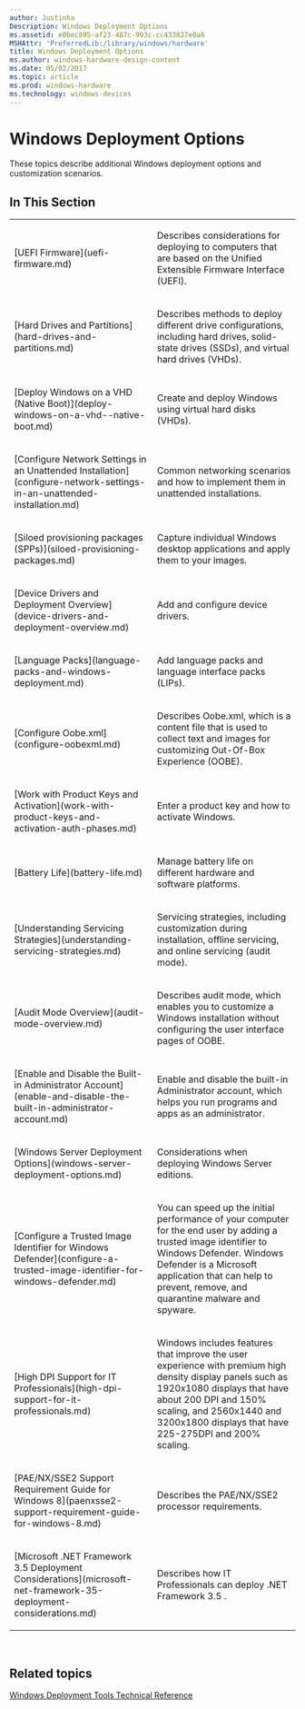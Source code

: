 ```yaml
---
author: Justinha
Description: Windows Deployment Options
ms.assetid: e0bec895-af23-487c-993c-cc433827e0a8
MSHAttr: 'PreferredLib:/library/windows/hardware'
title: Windows Deployment Options
ms.author: windows-hardware-design-content
ms.date: 05/02/2017
ms.topic: article
ms.prod: windows-hardware
ms.technology: windows-devices
---
```


# Windows Deployment Options


These topics describe additional Windows deployment options and customization scenarios.

## <span id="In_This_Section"></span><span id="in_this_section"></span><span id="IN_THIS_SECTION"></span>In This Section


<table>
<colgroup>
<col width="50%" />
<col width="50%" />
</colgroup>
<tbody>
<tr class="odd">
<td align="left"><p>[UEFI Firmware](uefi-firmware.md)</p></td>
<td align="left"><p>Describes considerations for deploying to computers that are based on the Unified Extensible Firmware Interface (UEFI).</p></td>
</tr>
<tr class="even">
<td align="left"><p>[Hard Drives and Partitions](hard-drives-and-partitions.md)</p></td>
<td align="left"><p>Describes methods to deploy different drive configurations, including hard drives, solid-state drives (SSDs), and virtual hard drives (VHDs).</p></td>
</tr>
<tr class="odd">
<td align="left"><p>[Deploy Windows on a VHD (Native Boot)](deploy-windows-on-a-vhd--native-boot.md)</p></td>
<td align="left"><p>Create and deploy Windows using virtual hard disks (VHDs).</p></td>
</tr>
<tr class="even">
<td align="left"><p>[Configure Network Settings in an Unattended Installation](configure-network-settings-in-an-unattended-installation.md)</p></td>
<td align="left"><p>Common networking scenarios and how to implement them in unattended installations.</p></td>
</tr>
<tr class="even">
<td align="left"><p>[Siloed provisioning packages (SPPs)](siloed-provisioning-packages.md)</p></td>
<td align="left"><p>Capture individual Windows desktop applications and apply them to your images.</p></td>
</tr>
<tr class="odd">
<td align="left"><p>[Device Drivers and Deployment Overview](device-drivers-and-deployment-overview.md)</p></td>
<td align="left"><p>Add and configure device drivers.</p></td>
</tr>
<tr class="even">
<td align="left"><p>[Language Packs](language-packs-and-windows-deployment.md)</p></td>
<td align="left"><p>Add language packs and language interface packs (LIPs).</p></td>
</tr>
<tr class="odd">
<td align="left"><p>[Configure Oobe.xml](configure-oobexml.md)</p></td>
<td align="left"><p>Describes Oobe.xml, which is a content file that is used to collect text and images for customizing Out-Of-Box Experience (OOBE).</p></td>
</tr>
<tr class="even">
<td align="left"><p>[Work with Product Keys and Activation](work-with-product-keys-and-activation-auth-phases.md)</p></td>
<td align="left"><p>Enter a product key and how to activate Windows.</p></td>
</tr>
<tr class="odd">
<td align="left"><p>[Battery Life](battery-life.md)</p></td>
<td align="left"><p>Manage battery life on different hardware and software platforms.</p></td>
</tr>
<tr class="even">
<td align="left"><p>[Understanding Servicing Strategies](understanding-servicing-strategies.md)</p></td>
<td align="left"><p>Servicing strategies, including customization during installation, offline servicing, and online servicing (audit mode).</p></td>
</tr>
<tr class="odd">
<td align="left"><p>[Audit Mode Overview](audit-mode-overview.md)</p></td>
<td align="left"><p>Describes audit mode, which enables you to customize a Windows installation without configuring the user interface pages of OOBE.</p></td>
</tr>
<tr class="even">
<td align="left"><p>[Enable and Disable the Built-in Administrator Account](enable-and-disable-the-built-in-administrator-account.md)</p></td>
<td align="left"><p>Enable and disable the built-in Administrator account, which helps you run programs and apps as an administrator.</p></td>
</tr>
<tr class="odd">
<td align="left"><p>[Windows Server Deployment Options](windows-server-deployment-options.md)</p></td>
<td align="left"><p>Considerations when deploying Windows Server editions.</p></td>
</tr>
<tr class="even">
<td align="left"><p>[Configure a Trusted Image Identifier for Windows Defender](configure-a-trusted-image-identifier-for-windows-defender.md)</p></td>
<td align="left"><p>You can speed up the initial performance of your computer for the end user by adding a trusted image identifier to Windows Defender. Windows Defender is a Microsoft application that can help to prevent, remove, and quarantine malware and spyware.</p></td>
</tr>
<tr class="odd">
<td align="left"><p>[High DPI Support for IT Professionals](high-dpi-support-for-it-professionals.md)</p></td>
<td align="left"><p>Windows includes features that improve the user experience with premium high density display panels such as 1920x1080 displays that have about 200 DPI and 150% scaling, and 2560x1440 and 3200x1800 displays that have 225-275DPI and 200% scaling.</p></td>
</tr>
<tr class="even">
<td align="left"><p>[PAE/NX/SSE2 Support Requirement Guide for Windows 8](paenxsse2-support-requirement-guide-for-windows-8.md)</p></td>
<td align="left"><p>Describes the PAE/NX/SSE2 processor requirements.</p></td>
</tr>
<tr class="odd">
<td align="left"><p>[Microsoft .NET Framework 3.5 Deployment Considerations](microsoft-net-framework-35-deployment-considerations.md)</p></td>
<td align="left"><p>Describes how IT Professionals can deploy .NET Framework 3.5 .</p></td>
</tr>
</tbody>
</table>

 

## <span id="related_topics"></span>Related topics


[Windows Deployment Tools Technical Reference](index.md)

 

 






